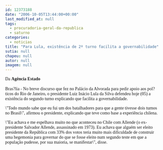 ```yaml
---
id: 12373188
date: "2006-10-05T13:44:00+00:00"
last_modified_at: null
tags:
  - procuradoria-geral-da-republica
  - saturno
categories:
  - noticias
title: "Para Lula, existência de 2º turno facilita a governabilidade"
sutia: null
chapeu: null
autor: null
imagem: null
---
```

<p><P><FONT face=Verdana>Da <STRONG>Agência Estado</STRONG><BR><BR>Bras?lia - No breve discurso que fez no Palácio da Alvorada para pedir apoio aos pol?ticos do Rio de Janeiro, o presidente Luiz Inácio Lula da Silva defendeu hoje (05) a existência do segundo turno explicando que facilita a governabilidade. </FONT></P></p>
<p><P><FONT face=Verdana>\"Todo mundo sabe que eu fui um dos batalhadores para que a gente tivesse dois turnos no Brasil\", afirmou o presidente, explicando que teve como base a experiência chilena. </FONT></P></p>
<p><P><FONT face=Verdana>\"Eu achava e me espelhava muito no que aconteceu no Chile com Allende (o ex-presidente Salvador Allende, assassinado em 1973). Eu achava que alguém ser eleito presidente da República com 33% dos votos teria muito mais dificuldade de construir uma hegemonia para governar do que se fosse eleito num segundo teste em que a população pudesse, por sua maioria, se manifestar\", disse.</FONT></P> </p>
